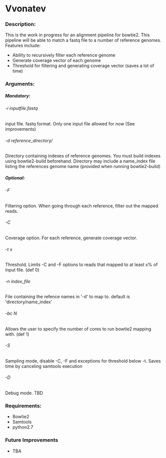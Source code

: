 Vvonatev
=========


### Description:
This is the work in progress for an alignment pipeline for bowtie2. This pipeline will be able to match a fastq file to a number of reference genomes. Features include:
* Ability to recursively filter each reference genome
* Generate coverage vector of each genome
* Threshold for filtering and generating coverage vector (saves a lot of time)


### Arguments:

##### Mandatory:
###### -i inputfile.fastq
input file. fastq format. Only one input file allowed for now  (See improvements)
###### -d reference_directory/
Directory containing indexes of reference genomes. You must build indexes using bowtie2-build beforehand. Directory may include a name_index file listing the references genome name (provided when running bowtie2-build)

##### Optional:
###### -F
Filtering option. When going through each reference, filter out the mapped reads.
###### -C
Coverage option. For each reference, generate coverage vector.
###### -t x
Threshold. Limits -C and -F options to reads that mapped to at least x% of input file. (def 0)
###### -n index_file
File containing the refence names in '-d' to map to. default is 'directory/name_index'
###### -bc N
Allows the user to specify the number of cores to run bowtie2 mapping with. (def 1)
###### -S
Sampling mode, disable -C, -F and exceptions for threshold below -t. Saves time by canceling samtools execution
###### -D
Debug mode. TBD


### Requirements:
* Bowtie2
* Samtools
* python2.7


### Future Improvements
* TBA
